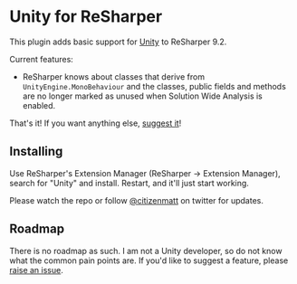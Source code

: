 # Unity for ReSharper

This plugin adds basic support for [Unity](http://unity3d.com/) to ReSharper 9.2.

Current features:

* ReSharper knows about classes that derive from `UnityEngine.MonoBehaviour` and the classes, public fields and methods are no longer marked as unused when Solution Wide Analysis is enabled.

That's it! If you want anything else, [suggest it](https://github.com/JetBrains/resharper-unity/issues)!

## Installing

Use ReSharper's Extension Manager (ReSharper &rarr; Extension Manager), search for "Unity" and install. Restart, and it'll just start working.

Please watch the repo or follow [@citizenmatt](https://twitter.com/citizenmatt) on twitter for updates.

## Roadmap

There is no roadmap as such. I am not a Unity developer, so do not know what the common pain points are. If you'd like to suggest a feature, please [raise an issue](https://github.com/JetBrains/resharper-unity/issues).

